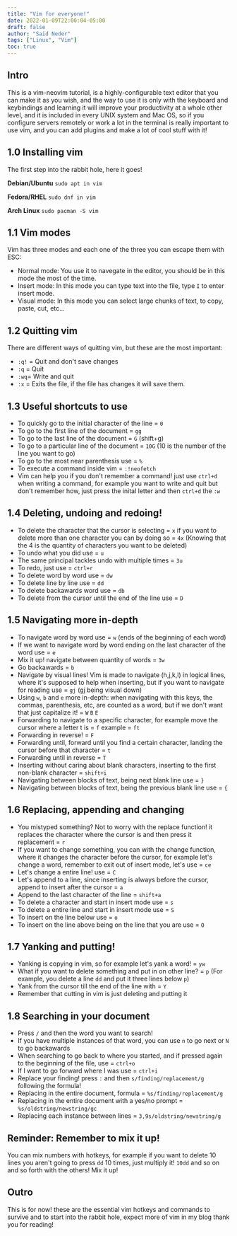 ```yaml
---
title: "Vim for everyone!"
date: 2022-01-09T22:00:04-05:00
draft: false
author: "Said Neder"
tags: ["Linux", "Vim"]
toc: true
---
```


## Intro

This is a vim-neovim tutorial, is a highly-configurable text editor that you can make it as you wish, and the way to use it is only with the keyboard and keybindings and learning it will improve your productivity at a whole other level, and it is included in every UNIX system and Mac OS, so if you configure servers remotely or work a lot in the terminal is really important to use vim, and you can add plugins and make a lot of cool stuff with it!
## 1.0 Installing vim
The first step into the rabbit hole, here it goes!

**Debian/Ubuntu**
`sudo apt in vim`

**Fedora/RHEL**
`sudo dnf in vim`

**Arch Linux**
`sudo pacman -S vim`

## 1.1 Vim modes
Vim has three modes and each one of the three you can escape them with ESC:

- Normal mode: You use it to navegate in the editor, you should be in this mode the most of the time.
- Insert mode: In this mode you can type text into the file, type `I` to enter insert mode.
- Visual mode: In this mode you can select large chunks of text, to copy, paste, cut, etc...

## 1.2 Quitting vim
There are different ways of quitting vim, but these are the most important:

- `:q!` = Quit and don't save changes
- `:q` = Quit
- `:wq`= Write and quit
- `:x` = Exits the file, if the file has changes it will save them.

## 1.3 Useful shortcuts to use
- To quickly go to the initial character of the line = `0`
- To go to the first line of the document = `gg`
- To go to the last line of the document = `G` (shift+g)
- To go to a particular line of the document = `10G` (10 is the number of the line you want to go)
- To go to the most near parenthesis use = `%`
- To execute a command inside vim = `:!neofetch`
- Vim can help you if you don't remember a command! just use `ctrl+d` when writing a command, for example you want to write and quit but don't remember how, just press the inital letter and then `ctrl+d` the `:w`

## 1.4 Deleting, undoing and redoing!
- To delete the character that the cursor is selecting = `x`
if you want to delete more than one character you can by doing so = `4x` (Knowing that the 4 is the quantity of characters you want to be deleted)
- To undo what you did use = `u`
- The same principal tackles undo with multiple times = `3u`
- To redo, just use = `ctrl+r`
- To delete word by word use = `dw`
- To delete line by line use = `dd`
- To delete backawards word use = `db`
- To delete from the cursor until the end of the line use = `D`

## 1.5 Navigating more in-depth
- To navigate word by word use = `w` (ends of the beginning of each word)
- If we want to navigate word by word ending on the last character of the word use = `e`
- Mix it up! navigate between quantity of words = `3w`
- Go backawards = `b`
- Navigate by visual lines! Vim is made to navigate (h,j,k,l) in logical lines, where it's supposed to help when inserting, but if you want to navigate for reading use = `gj` (gj being visual down)
- Using `w`, `b` and `e` more in-depth: when navigating with this keys, the commas, parenthesis, etc, are counted as a word, but if we don't want that just capitalize it! = `W` `B` `E`
- Forwarding to navigate to a specific character, for example move the cursor where a letter t is = `f` example = `ft`
- Forwarding in reverse! = `F`
- Forwarding until, forward until you find a certain character, landing the cursor before that character = `t`
- Forwarding until in reverse = `T`
- Inserting without caring about blank characters, inserting to the first non-blank character = `shift+i`
- Navigating between blocks of text, being next blank line use = `}`
- Navigating between blocks of text, being the previous blank line use = `{`

## 1.6 Replacing, appending and changing
- You mistyped something? Not to worry with the replace function! it replaces the character where the cursor is and then press it replacement = `r`
- If you want to change something, you can with the change function, where it changes the character before the cursor, for example let's change a word, remember to exit out of insert mode, let's use = `ce`
- Let's change a entire line! use = `C`
- Let's append to a line, since inserting is always before the cursor, append to insert after the cursor = `a`
- Append to the last character of the line = `shift+a`
- To delete a character and start in insert mode use = `s`
- To delete a entire line and start in insert mode use = `S`
- To insert on the line below use = `o`
- To insert on the line above being on the line that you are use = `O`

## 1.7 Yanking and putting!
- Yanking is copying in vim, so for example let's yank a word! = `yw` 
- What if you want to delete something and put in on other line? = `p` (For example, you delete a line `dd` and put it three lines below `p`)
- Yank from the cursor till the end of the line with = `Y`
- Remember that cutting in vim is just deleting and putting it

## 1.8 Searching in your document
- Press `/` and then the word you want to search!
- If you have multiple instances of that word, you can use `n` to go next or 
`N` to go backawards
- When searching to go back to where you started, and if pressed again to the beginning of the file, use = `ctrl+o` 
- If I want to go forward where I was use = `ctrl+i`
- Replace your finding! press `:` and then `s/finding/replacement/g` following the formula!
- Replacing in the entire document, formula = `%s/finding/replacement/g`
- Replacing in the entire document with a yes/no prompt = `%s/oldstring/newstring/gc`
- Replacing each instance between lines = `3,9s/oldstring/newstring/g`


## Reminder: Remember to mix it up!
You can mix numbers with hotkeys, for example if you want to delete 10 lines you aren't going to press `dd` 10 times, just multiply it! `10dd` and so on and so forth with the others! Mix it up!

## Outro
This is for now! these are the essential vim hotkeys and commands to survive and to start into the rabbit hole, expect more of vim in my blog thank you for reading!
